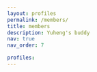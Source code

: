 ```yaml
---
layout: profiles
permalink: /members/
title: members
description: Yuheng's buddy
nav: true
nav_order: 7

profiles:
---
```

